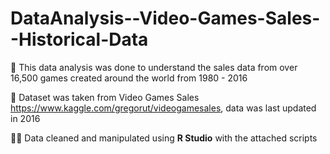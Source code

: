 # DataAnalysis--Video-Games-Sales--Historical-Data

👋 This data analysis was done to understand the sales data from over 16,500 games created around the world from 1980 - 2016

🔗 Dataset was taken from Video Games Sales https://www.kaggle.com/gregorut/videogamesales, data was last updated in 2016

👩‍💻 Data cleaned and manipulated using **R Studio** with the attached scripts
